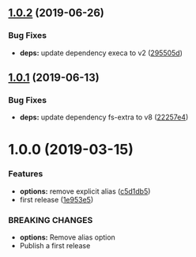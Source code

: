 ## [1.0.2](https://github.com/eclass/semantic-release-now/compare/v1.0.1...v1.0.2) (2019-06-26)


### Bug Fixes

* **deps:** update dependency execa to v2 ([295505d](https://github.com/eclass/semantic-release-now/commit/295505d))

## [1.0.1](https://github.com/eclass/semantic-release-now/compare/v1.0.0...v1.0.1) (2019-06-13)


### Bug Fixes

* **deps:** update dependency fs-extra to v8 ([22257e4](https://github.com/eclass/semantic-release-now/commit/22257e4))

# 1.0.0 (2019-03-15)


### Features

* **options:** remove explicit alias ([c5d1db5](https://github.com/eclass/semantic-release-now/commit/c5d1db5))
* first release ([1e953e5](https://github.com/eclass/semantic-release-now/commit/1e953e5))


### BREAKING CHANGES

* **options:** Remove alias option
* Publish a first release
